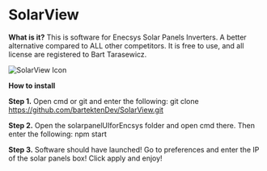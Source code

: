 # SolarView

**What is it?**
This is software for Enecsys Solar Panels Inverters. A better alternative compared to ALL other competitors.
It is free to use, and all license are registered to Bart Tarasewicz.

<img src="http://icons.iconarchive.com/icons/icons8/ios7/256/Industry-Solar-Panel-icon.png" width="auto" title="SolarView Icon">

**How to install**

**Step 1.** Open cmd or git and enter the following: git clone https://github.com/bartektenDev/SolarView.git

**Step 2.** Open the solarpanelUIforEncsys folder and open cmd there. Then enter the following: npm start

**Step 3.** Software should have launched! Go to preferences and enter the IP of the solar panels box! Click apply and enjoy!
